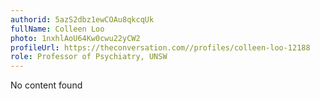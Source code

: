 ```yaml
---
authorid: 5azS2dbz1ewCOAu8qkcqUk
fullName: Colleen Loo
photo: 1nxhlAoU64Kw0cwu22yCW2
profileUrl: https://theconversation.com//profiles/colleen-loo-12188
role: Professor of Psychiatry, UNSW
---
```

No content found